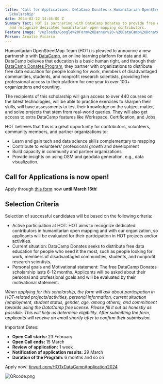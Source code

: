 ```yaml
---
title: 'Call for Applications: DataCamp Donates x Humanitarian OpenStreetMap Team
  Scholarship'
date: 2024-02-22 14:46:00 Z
Summary Text: HOT is partnering with DataCamp Donates to provide free data education
  and recognize dedicated humanitarian open mapping contributors.
Feature Image: "/uploads/Google%20Form%20Banner%20-%20DataCamp%20Donates%20x%20Humanitarian%20OpenStreetMap%20Team%20Scholarship%20Application%20Form.png"
Person: Arnalie Vicario
---
```


Humanitarian OpenStreetMap Team (HOT) is pleased to announce a new partnership with [DataCamp](http://datacamp.com), an online learning platform for data and AI. DataCamp believes that education is a basic human right, and through their [DataCamp Donates Program](https://www.datacamp.com/donates), they partner with organizations to distribute free data education for people looking for work, members of disadvantaged communities, students, and nonprofit research scientists, providing free professional access to their platform for one year to over 100+ organizations and counting. 

The recipients of this scholarship will gain access to over 440 courses on the latest technologies, will be able to practice exercises to sharpen their skills, will have assessments to test their knowledge on the subject matter, and solve projects that stem from real-world queries.  They will also get access to extra DataCamp features like Workspace, Certification, and Jobs. 

HOT believes that this is a great opportunity for contributors, volunteers, community members, and partner organizations to:
* Learn and gain tech and data science skills complementary to mapping
* Contribute to volunteers' professional growth and development
* Build capacity in community and partner organizations
* Provide insights on using OSM and geodata generation, e.g., data visualization.


## Call for Applications is now open!

Apply through [this form](https://tinyurl.com/HOTxDataCampApplication2024) now **until March 15th**!


## Selection Criteria

Selection of successful candidates will be based on the following criteria:
* Active participation at HOT: HOT aims to recognize dedicated contributors in humanitarian open mapping and with our organization, so applicants will be evaluated for their participation in HOT projects and/or activities.
* Current situation: DataCamp Donates seeks to distribute free data education for people who need it the most, such as people looking for work, members of disadvantaged communities, students, and nonprofit research scientists.
* Personal goals and Motivational statement: The free DataCamp Donates scholarship lasts 6-12 months. Applicants will be asked about their personal and professional goals and will be evaluated by their motivational statement.

*When applying for this scholarship, the form will ask about participation in HOT-related projects/activities, personal information, current situation (employment, student status, gender, age, among others), and commitment towards using the DataCamp free license. Please fill it out as honestly as possible. This will help us determine eligibility. After submitting the form, applicants will receive an email shortly after to confirm their submission.*

Important Dates:
* **Open Call starts:** 23 February
* **Open Call ends:** 15 March
* **Review of application:** 1 week
* **Notification of application results:** 29 March
* **Duration of the Program:** 6 months and so on


Apply now!  [tinyurl.com/HOTxDataCampApplication2024](https://tinyurl.com/HOTxDataCampApplication2024)

![QRcode.png](/uploads/QRcode.png)
